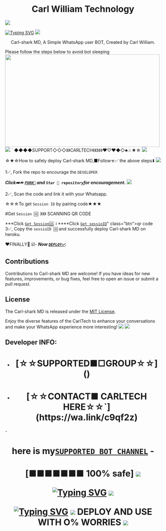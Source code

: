  <h1 align="center"> Carl William Technology </h1> 
<a><img src='https://i.imgur.com/LyHic3i.gif'/></a>
 
[![Typing SVG](https://readme-typing-svg.herokuapp.com?font=Rockstar-ExtraBold&color=blue&lines=𝗔𝗠+CARL+SHARK+MD+𝗖𝗥𝗘𝗔𝗧𝗘𝗗+𝗕𝗬+WILLIAM)](https://git.io/typing-svg)
<a><img src='https://i.imgur.com/LyHic3i.gif'/></a>

<p align="center"> Carl-shark MD, A Simple WhatsApp user BOT, Created by Carl William.
<p align="centre"> Please follow the steps below to avoid bot sleeping  



<img src="https://telegra.ph/file/164dd0daed27a5330f912.jpg" width="500" height="300"/>
<a><img src='https://i.imgur.com/LyHic3i.gif'/></a>
  `
◆◆◆◆SUPPORT◇◇◇》》CARLTECH《《》》》♥︎♡♥︎◆◇♣︎♧★☆
<a><img src='https://i.imgur.com/LyHic3i.gif'/></a>


☆★☆How to safely deploy Carl-shark MD,■Follow☣✅️ the above steps⬇️
<a><img src='https://i.imgur.com/LyHic3i.gif'/></a>


1✅️, Fork the repo to encourage the `DEVELOPER`

   ***Click➡️⏩️ [`FORK🍴`](https://github.com/Carl165/CarlTech/fork) and `Star 🌟 repository`for encouragement.***
 <a><img src='https://i.imgur.com/LyHic3i.gif'/></a>
 


2✅️, Scan the code and link it with your Whatsapp.

   ☆☆☆To get `Session ID` by pairing code★★★

   
  #Get `Session 🆔 `》》》 SCANNING QR CODE 
  
  ***Click [`Get Session🆔️`](https://ibrahim-tech-qr-1-2-1.onrender.com/).
i
****Click [`Get sessioID`](herokuapp.com/https://github.com/Carl165/CarlTech/qr`)" class="btn">qr code</button>
3✅️, Copy the `sessioID 🆔` and successfully deploy Carl-shark MD on heroku.  

   
♥︎FINALLY🦁 ☑️- ***Now [`DEPLOY✅️`](https://dashboard.heroku.com/new?template=https://github.com/Carl165/CarlTech/edit/tree/main?tab=readme-ov-file).***


## Contributions

Contributions to Carl-shark MD are welcome! If you have ideas for new features, improvements, or bug fixes, feel free to open an issue or submit a pull request.

## License

The Carl-shark MD is released under the [MIT License](https://opensource.org/licenses/MIT).

Enjoy the diverse features of the CarlTech  to enhance your conversations and make your WhatsApp experience more interesting!
<a><img src='https://i.imgur.com/LyHic3i.gif'/></a>
<a><img src='https://i.imgur.com/LyHic3i.gif'/></a>

## Developer INFO:

- <h1 align="center"> [☆☆SUPPORTED■□GROUP☆☆]()
- <h1 align="center"> [☆☆CONTACT■ CARLTECH HERE☆☆`](https://wa.link/c9qf2z)
 -<h1 align="center"> here is my[`SUPPORTED BOT CHANNEL`](https://whatsapp.com/channel/0029Vak0genJ93wQXq3q6X3h)
 -<h1 align="center"> [■■■■■■■ 100% safe]
<a><img src='https://i.imgur.com/LyHic3i.gif'/></a>
 
[![Typing SVG](https://readme-typing-svg.herokuapp.com?font=Rockstar-ExtraBold&color=yellow&lines=■■■■■■■■■■■■■CHARGING)](https://git.io/typing-svg)
<a><img src='https://i.imgur.com/LyHic3i.gif'/></a>

[![Typing SVG](https://readme-typing-svg.herokuapp.com?font=Rockstar-ExtraBold&color=blue&lines=PROUDLY+PROGRAMMED+𝗕𝗬+A+GENZ🥸)](https://git.io/typing-svg)
<a><img src='https://i.imgur.com/LyHic3i.gif'/></a>
DEPLOY AND USE WITH O% WORRIES
<a><img src='https://i.imgur.com/LyHic3i.gif'/></a>


